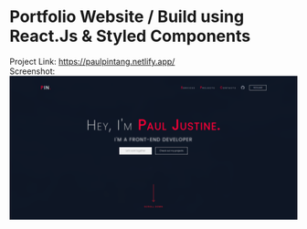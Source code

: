 # Portfolio Website / Build using React.Js & Styled Components

Project Link: https://paulpintang.netlify.app/ <br>
Screenshot:
![This is an image](/src/assets/screenshot.png)
